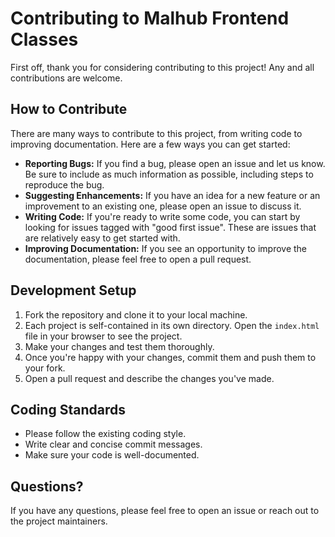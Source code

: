 # Contributing to Malhub Frontend Classes

First off, thank you for considering contributing to this project! Any and all contributions are welcome.

## How to Contribute

There are many ways to contribute to this project, from writing code to improving documentation. Here are a few ways you can get started:

*   **Reporting Bugs:** If you find a bug, please open an issue and let us know. Be sure to include as much information as possible, including steps to reproduce the bug.
*   **Suggesting Enhancements:** If you have an idea for a new feature or an improvement to an existing one, please open an issue to discuss it.
*   **Writing Code:** If you're ready to write some code, you can start by looking for issues tagged with "good first issue". These are issues that are relatively easy to get started with.
*   **Improving Documentation:** If you see an opportunity to improve the documentation, please feel free to open a pull request.

## Development Setup

1.  Fork the repository and clone it to your local machine.
2.  Each project is self-contained in its own directory. Open the `index.html` file in your browser to see the project.
3.  Make your changes and test them thoroughly.
4.  Once you're happy with your changes, commit them and push them to your fork.
5.  Open a pull request and describe the changes you've made.

## Coding Standards

*   Please follow the existing coding style.
*   Write clear and concise commit messages.
*   Make sure your code is well-documented.

## Questions?

If you have any questions, please feel free to open an issue or reach out to the project maintainers.
